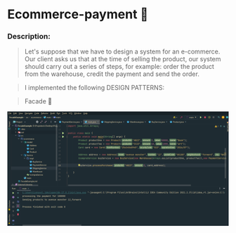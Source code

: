# Ecommerce-payment :convenience_store:

### Description:

>Let's suppose that we have to design a system for an e-commerce. 
>Our client asks us that at the time of selling the product, 
>our system should carry out a series of steps, 
>for example: order the product from the warehouse, credit the payment and send the order. 


>I implemented the following DESIGN PATTERNS:

>Facade :diamond_shape_with_a_dot_inside:


![imagenes](https://github.com/celfiew/Ecommerce-payment/blob/main/running.PNG)
